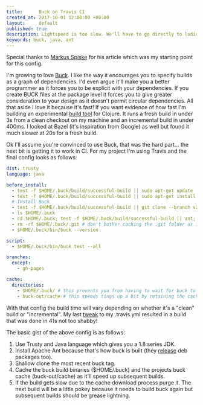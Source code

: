 ```yaml
---
title:      Buck on Travis CI
created_at: 2017-10-01 12:00:00 +00:00
layout:     default
published: true
description: Lightspeed is too slow. We'll have to go directly to ludicrous speed!! Buck is a ludicrously fast build tool but is not a widely available default on many of the OSS CI services. Here's how I got it up and running for Java.
keywords: buck, java, ant
---
```


Special thanks to [Markus Spiske](https://hackernoon.com/getting-started-with-buck-build-on-travis-ci-d1208d363023) for his article which was my starting point for this config.

I'm growing to love [Buck](https://buckbuild.com/). I like the way it encourages you to specify builds as a graph of dependencies. I'd even argue it'll make you a better programmer as it forces you to be explicit with your dependencies. If you create BUCK files at the package level it forces you to give greater consideration to your design as it doesn't permit circular dependencies. All that aside I love it because it's fast! If you want evidence of how fast I'm building an experimental [build tool](https://github.com/nfisher/cljbuck/) for Clojure. It runs a fresh build in under 3s from a clean checkout on my machine and an incremental build in under 400ms. I looked at Bazel (it's inspiration from Google) as well but found it much slower at 20s for a fresh build.

Ok I'll assume you're convinced to use Buck, that was the hard part... the next bit is getting it to work in CI. For my project I'm using Travis and the final config looks as follows:

```yaml
dist: trusty
language: java

before_install:
  - test -f $HOME/.buck/build/successful-build || sudo apt-get update
  - test -f $HOME/.buck/build/successful-build || sudo apt-get install -y ant
  # Install Buck
  - test -f $HOME/.buck/build/successful-build || git clone --branch v2017.09.04.02 --depth 1 https://github.com/facebook/buck.git $HOME/.buck
  - ls $HOME/.buck
  - cd $HOME/.buck; test -f $HOME/.buck/build/successful-build || ant; cd - # build then jump back to project directory
  - rm -rf $HOME/.buck/.git # don't bother caching the .git folder as it'll bloat the cache
  - $HOME/.buck/bin/buck --version

script:
  - $HOME/.buck/bin/buck test --all

branches:
  except:
    - gh-pages

cache:
  directories:
    - $HOME/.buck/ # this prevents you from having to wait for buck to build every time
    - buck-out/cache # this speeds tings up a bit by retaining the cache across builds
```

With that config the build time will vary depending on whether it's a "clean" build or "incremental". My last [tweak](https://travis-ci.org/nfisher/cljbuck/builds/282049123) to my .travis.yml resulted in a build that was done in 41s not too shabby!

The basic gist of the above config is as follows:

1. Use Trusty and Java language which gives you a 1.8 series JDK.
2. Install Apache Ant because that's how buck is built (they [release](https://github.com/facebook/buck/releases/tag/v2017.09.04.02) deb packages too).
3. Shallow clone the most recent buck tag.
3. Cache the buck build binaries ($HOME/.buck) and the projects buck cache (buck-out/cache) as it'll speed up subsequent builds.
4. If the build gets slow due to the cache download process purge it. The next build will be a little pokey because it needs to build buck again but subsequent builds should be grease lightning.

